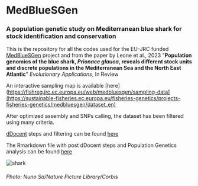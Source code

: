 # MedBlueSGen 
### A population genetic study on Mediterranean blue shark for stock identification and conservation
This is the repository for all the codes used for the EU-JRC funded [MedBlueSGen](https://sustainable-fisheries.ec.europa.eu/fisheries-genetics/projects-fisheries-genetics/medbluesgen_en) project and from the paper by Leone et al., 2023 "**Population genomics of the blue shark, *Prionace glauca*, reveals different stock units and discrete populations in the Mediterranean Sea and the North East Atlantic**" *Evolutionary Applications*, In Review

An interactive sampling map is available [here](https://fishreg.jrc.ec.europa.eu/web/medbluesgen/sampling-data](https://sustainable-fisheries.ec.europa.eu/fisheries-genetics/projects-fisheries-genetics/medbluesgen/dataset_en)

After optimized assembly and SNPs calling, the dataset has been filtered using many criteria.

[dDocent](https://www.ddocent.com/) steps and filtering can be found [here](https://github.com/leoneago/MedBlueSGen/tree/main/dDocent_pipeline) 

 The Rmarkdown file with post dDocent steps and Population Genetics analysis can be found [here](https://github.com/leoneago/MedBlueSGen/blob/main/R/MedBlueSGen_Rmarkdown.Rmd)
 

![shark](https://user-images.githubusercontent.com/51339439/162580700-63a773e1-d047-4efd-a07c-263bc4d4db96.jpg)
###### Photo: Nuno Sa/Nature Picture Library/Corbis
